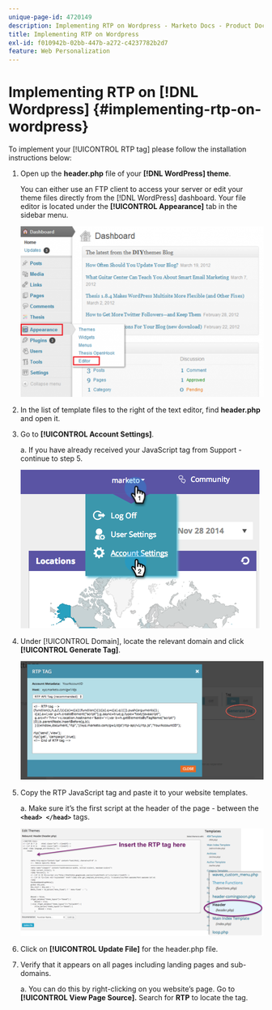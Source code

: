 ```yaml
---
unique-page-id: 4720149
description: Implementing RTP on Wordpress - Marketo Docs - Product Documentation
title: Implementing RTP on Wordpress
exl-id: f010942b-02bb-447b-a272-c4237782b2d7
feature: Web Personalization
---
```

# Implementing RTP on [!DNL Wordpress] {#implementing-rtp-on-wordpress}

To implement your [!UICONTROL RTP tag] please follow the installation instructions below:

1. Open up the **header.php** file of your **[!DNL WordPress] theme**.

   You can either use an FTP client to access your server or edit your theme files directly from the [!DNL WordPress] dashboard. Your file editor is located under the **[!UICONTROL Appearance]** tab in the sidebar menu.

   ![](assets/image2014-11-30-15-3a35-3a30.png)

1. In the list of template files to the right of the text editor, find **header.php** and open it.

1. Go to **[!UICONTROL Account Settings]**.

   a. If you have already received your JavaScript tag from Support - continue to step 5.  

   ![](assets/image2014-11-30-15-3a19-3a21-1.png)

1. Under [!UICONTROL Domain], locate the relevant domain and click **[!UICONTROL Generate Tag]**.

   ![](assets/image2014-11-30-15-3a20-3a17-1.png)

1. Copy the RTP JavaScript tag and paste it to your website templates.

   a. Make sure it’s the first script at the header of the page - between the **`<head> </head>`** tags.

   ![](assets/image2014-11-30-15-3a36-3a31.png)

1. Click on **[!UICONTROL Update File]** for the header.php file.

1. Verify that it appears on all pages including landing pages and sub-domains.

   a. You can do this by right-clicking on you website’s page. Go to **[!UICONTROL View Page Source].** Search for **RTP** to locate the tag.
